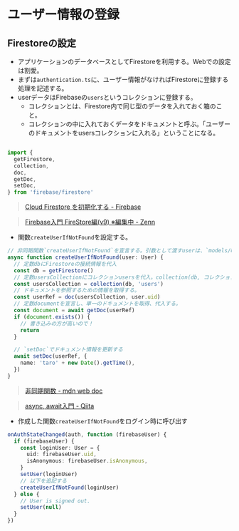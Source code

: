 # ユーザー情報の登録
## Firestoreの設定
- アプリケーションのデータベースとしてFirestoreを利用する。Webでの設定は割愛。
- まずは`authentication.ts`に、ユーザー情報がなければFirestoreに登録する処理を記述する。
- userデータはFirebaseの`users`というコレクションに登録する。
  - コレクションとは、Firestore内で同じ型のデータを入れておく箱のこと。
  - コレクションの中に入れておくデータをドキュメントと呼ぶ。「ユーザーのドキュメントをusersコレクションに入れる」ということになる。
```ts

import {
  getFirestore,
  collection,
  doc,
  getDoc,
  setDoc,
} from 'firebase/firestore'
```
> [Cloud Firestore を初期化する - Firebase](https://firebase.google.com/docs/firestore/quickstart#initialize)

> [Firebase入門 FireStore編(v9) ※編集中 - Zenn](https://zenn.dev/nash/articles/6e18bd94eca63e)

- 関数`createUserIfNotFound`を設定する。
```ts
// 非同期関数`createUserIfNotFound`を宣言する。引数として渡すuserは、`models/User.ts`をインポートして使う。
async function createUserIfNotFound(user: User) {
  // 定数dbにFirestoreの接続情報を代入
  const db = getFirestore()
  // 定数usersCollectionにコレクションusersを代入。collection(db, コレクション名)と記述する。
  const usersCollection = collection(db, 'users')
  // ドキュメントを参照するための情報を取得する。
  const userRef = doc(usersCollection, user.uid)
  // 定数documentを宣言し、単一のドキュメントを取得、代入する。
  const document = await getDoc(userRef)
  if (document.exists()) {
    // 書き込みの方が高いので！
    return
  }

  // `setDoc`でドキュメント情報を更新する  
  await setDoc(userRef, {
    name: 'taro' + new Date().getTime(),
  })
}
```
> [非同期関数 - mdn web doc](https://developer.mozilla.org/ja/docs/Web/JavaScript/Reference/Statements/async_function)

> [async, await入門 - Qiita](https://qiita.com/michael-ilcsy/items/75a9c9f9e358f3582308)

- 作成した関数`createUserIfNotFound`をログイン時に呼び出す
```ts
onAuthStateChanged(auth, function (firebaseUser) {
  if (firebaseUser) {
    const loginUser: User = {
      uid: firebaseUser.uid,
      isAnonymous: firebaseUser.isAnonymous,
    }
    setUser(loginUser)
    // 以下を追記する
    createUserIfNotFound(loginUser)
  } else {
    // User is signed out.
    setUser(null)
  }
})
```
